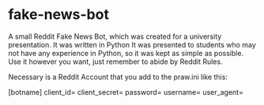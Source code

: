 # fake-news-bot
A small Reddit Fake News Bot, which was created for a university presentation. It was written in Python
It was presented to students who may not have any experience in Python, so it was kept as simple as possible.
Use it however you want, just remember to abide by Reddit Rules.

Necessary is a Reddit Account that you add to the praw.ini like this:

[botname]
client_id=
client_secret=
password=
username=
user_agent=
